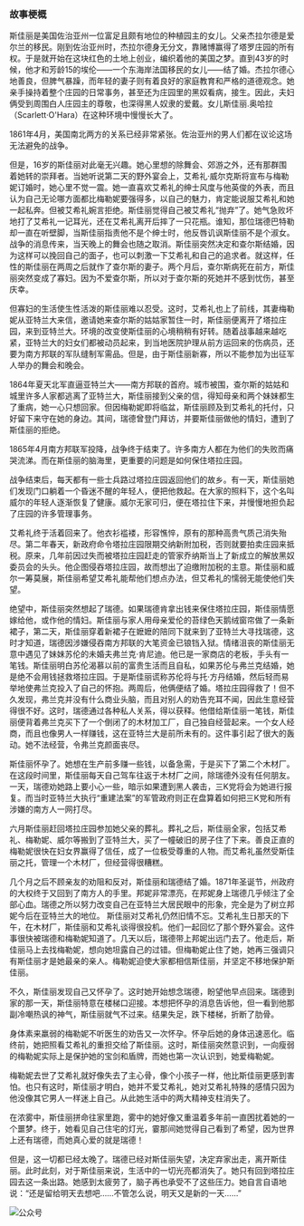 ### 故事梗概

斯佳丽是美国佐治亚州一位富足且颇有地位的种植园主的女儿。父亲杰拉尔德是爱尔兰的移民。刚到佐治亚州时，杰拉尔德身无分文，靠赌博赢得了塔罗庄园的所有权。于是就开始在这块红色的土地上创业，编织着他的美国之梦。直到43岁的时候，他才和芳龄15的埃伦——一个东海岸法国移民的女儿——结了婚。杰拉尔德心地善良，但脾气暴躁，而年轻的妻子则有着良好的家庭教育和严格的道德观念。她亲手操持着整个庄园的日常事务，甚至还为庄园里的黑奴看病，接生。因此，夫妇俩受到周围白人庄园主的尊敬，也深得黑人奴隶的爱戴。女儿斯佳丽.奥哈拉（Scarlett·O'Hara）在这种环境中慢慢长大了。  

1861年4月，美国南北两方的关系已经非常紧张。佐治亚州的男人们都在议论这场无法避免的战争。  

但是，16岁的斯佳丽对此毫无兴趣。她心里想的除舞会、郊游之外，还有那群围着她转的崇拜者。当她听说第二天的野外宴会上，艾希礼·威尔克斯将宣布与梅勒妮订婚时，她心里不觉一震。她一直喜欢艾希礼的绅士风度与他英俊的外表，而且认为自己无论哪方面都比梅勒妮要强得多，以自己的魅力，肯定能说服艾希礼和她一起私奔。但被艾希礼婉言拒绝。斯佳丽觉得自己被艾希礼“抛弃”了。她气急败坏地打了艾希礼一记耳光，还在艾希礼离开后摔了一只花瓶。谁知，那位瑞德巴特勒却一直在听壁脚，当斯佳丽指责他不是个绅士时，他反唇讥讽斯佳丽不是个淑女。
战争的消息传来，当天晚上的舞会也随之取消。斯佳丽突然决定和查尔斯结婚，因为这样可以挽回自己的面子，也可以刺激一下艾希礼和自己的追求者。就这样，任性的斯佳丽在两周之后就作了查尔斯的妻子。两个月后，查尔斯病死在前方，斯佳丽突然变成了寡妇。因为不爱查尔斯，所以对于查尔斯的死她并不感到忧伤，甚至庆幸。  

但寡妇的生活使生性活泼的斯佳丽难以忍受。这时，艾希礼也上了前线，其妻梅勒妮从亚特兰大来信，邀请她来查尔斯的姑姑家暂住一时，斯佳丽便离开了塔拉庄园，来到亚特兰大。环境的改变使斯佳丽的心境稍稍有好转。随着战事越来越吃紧，亚特兰大的妇女们都被动员起来，到当地医院护理从前方运回来的伤病员，还要为南方邦联的军队缝制军需品。但是，由于斯佳丽新寡，所以不能参加为出征军人举办的舞会和晚会。  

1864年夏天北军直逼亚特兰大——南方邦联的首府。城市被围，查尔斯的姑姑和城里许多人家都逃离了亚特兰大，斯佳丽接到父亲的信，得知母亲和两个妹妹都生了重病，她一心只想回家。但因梅勒妮即将临盆，斯佳丽顾及到艾希礼的托付，只好留下来守在她的身边。其间，瑞德曾登门拜访，并要斯佳丽做他的情妇，遭到了斯佳丽的拒绝。  

1865年4月南方邦联军投降，战争终于结束了。许多南方人都在为他们的失败而痛哭流涕。而在斯佳丽的脑海里，更重要的问题是如何保住塔拉庄园。  

战争结束后，每天都有一些士兵路过塔拉庄园返回他们的故乡。有一天，斯佳丽她们发现门口躺着一个昏迷不醒的年轻人，便把他救起。在大家的照料下，这个名叫威尔的年轻人逐渐恢复了健康。威尔无家可归，便在塔拉住下来，并慢慢地担负起了庄园的许多管理事务。  

艾希礼终于活着回来了。他衣衫褴褛，形容憔悴，原有的那种高贵气质己消失殆尽。第二年春天，新政府命令塔拉庄园限期交纳新附加税，否则就要拍卖庄园来抵税。原来，几年前因过失而被塔拉庄园赶走的管家乔纳斯当上了新成立的解放黑奴委员会的头头。他企图侵吞塔拉庄园，故而想出了迫缴附加税的主意。斯佳丽和威尔一筹莫展，斯佳丽希望艾希礼能帮他们想点办法，但艾希礼的懦弱无能使他们失望。  

绝望中，斯佳丽突然想起了瑞德。如果瑞德肯拿出钱来保住塔拉庄园，斯佳丽情愿嫁给他，或作他的情妇。斯佳丽与家人用母亲爱伦的苔绿色天鹅绒窗帘做了一条新裙子，第二天，斯佳丽穿着新裙子在嬷嬷的陪同下就来到了亚特兰大寻找瑞德，这时才知道，瑞德因涉嫌侵吞南方邦联的大笔资金已锒铛入狱。情绪沮丧的斯佳丽无意中遇见了妹妹苏伦的未婚夫弗兰克·肯尼迪。他已是一家商店的老板，手头有一笔钱。斯佳丽明白苏伦渴慕以前的富贵生活而且自私，如果苏伦与弗兰克结婚，她是绝不会用钱拯救塔拉庄园。于是斯佳丽谎称苏伦将与托·方丹结婚，然后轻而易举地使弗兰克投入了自己的怀抱。两周后，他俩便结了婚。塔拉庄园得救了！但不久发现，弗兰克并没有什么商业头脑，而且对别人的劝告充耳不闻，因此生意经营得很不好。这时，瑞德通过各种私人关系，得以获释。他借给斯佳丽一笔钱，斯佳丽便背着弗兰克买下了一个倒闭了的木材加工厂，自己独自经营起来。一个女人经商，而且也像男人一样赚钱，这在亚特兰大是前所未有的。这件事引起了很大的轰动。她不法经营，令弗兰克颜面丧尽。  

斯佳丽怀孕了。她想在生产前多赚一些钱，以备急需，于是买下了第二个木材厂。在这段时间里，斯佳丽每天自己驾车往返于木材厂之间，除瑞德外没有任何朋友。一天，瑞德劝她路上要小心一些，暗示如果遭到黑人袭击，三K党将会为她进行报复。而当时亚特兰大执行“重建法案”的军管政府则正在盘算着如何把三K党和所有涉嫌的南方人一网打尽。  

六月斯佳丽赶回塔拉庄园参加她父亲的葬礼。葬礼之后，斯佳丽全家，包括艾希礼、梅勒妮、威尔等搬到了亚特兰大，买了一幢破旧的房子住了下来。善良正直的梅勒妮很快在妇女界赢得了信任，成了一位极受尊重的人物。而艾希礼虽然受斯佳丽之托，管理一个木材厂，但经营得很糟糕。  

几个月之后不顾亲友的劝阻和反对，斯佳丽和瑞德结了婚。1871年圣诞节，州政府的大权终于又回到了南方人的手里。邦妮非常漂亮，在邦妮身上瑞德几乎倾注了全部心血。瑞德之所以努力改变自己在亚特兰大居民眼中的形象，完全是为了树立邦妮今后在亚特兰大的地位。
斯佳丽对艾希礼仍然旧情不忘。艾希礼生日那天的下午，在木材厂，斯佳丽和艾希礼谈得很投机。他们一起回忆了那个野外宴会。这件事很快被瑞德和梅勒妮知道了。几天以后，瑞德带上邦妮出远门去了。他走后，斯佳丽马上去找梅勒妮，想向她坦露自己的过错。但梅勒妮止住了她，她再三强调只有斯佳丽才是她最亲的亲人。梅勒妮迫使大家都相信斯佳丽，并坚定不移地保护斯佳丽。  

不久，斯佳丽发现自己又怀孕了。这时她开始想念瑞德，盼望他早点回来。瑞德到家的那一天，斯佳丽特意在楼梯口迎接。本想把怀孕的消息告诉他，但一看到他那副冷嘲热讽的神气，斯佳丽就气不过来。结果失足，跌下楼梯，折断了肋骨。  

身体素来羸弱的梅勒妮不听医生的劝告又一次怀孕。怀孕后她的身体迅速恶化。临终前，她把照看艾希礼的重担交给了斯佳丽。这时，斯佳丽突然意识到，一向瘦弱的梅勒妮实际上是保护她的宝剑和盾牌，而她也第一次认识到，她爱梅勒妮。  

梅勒妮去世了艾希礼就好像失去了主心骨，像个小孩子一样，他比斯佳丽更感到害怕。也只有这时，斯佳丽才明白，她并不爱艾希礼，她对艾希礼特殊的感情只因为他没像其它男人一样迷上自己。从此她生活中的两大精神支柱消失了。  

在浓雾中，斯佳丽拼命往家里跑，雾中的她好像又重温着多年前一直困扰着她的一个噩梦。终于，她看见自己住宅的灯光，霎那间她觉得自己看到了希望，因为世界上还有瑞德，而她真心爱的就是瑞德！  

但是，这一切都已经太晚了。瑞德已经对斯佳丽失望，决定弃家出走，离开斯佳丽。此时此刻，对于斯佳丽来说，生活中的一切光亮都消失了。她只有回到塔拉庄园去这一条出路。她感到太疲劳了，脑子再也承受不了这些压力。她自言自语地说：“还是留给明天去想吧……不管怎么说，明天又是新的一天……”



 <img src="http://7xovlo.com1.z0.glb.clouddn.com/qrcode_for_gh_aa82d839deef_344.jpg"  alt="公众号" align="center" />  







